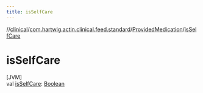 ```yaml
---
title: isSelfCare
---
```

//[clinical](../../../index.html)/[com.hartwig.actin.clinical.feed.standard](../index.html)/[ProvidedMedication](index.html)/[isSelfCare](is-self-care.html)



# isSelfCare



[JVM]\
val [isSelfCare](is-self-care.html): [Boolean](https://kotlinlang.org/api/latest/jvm/stdlib/kotlin/-boolean/index.html)




